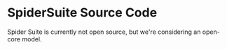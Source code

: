 # SpiderSuite Source Code
Spider Suite is currently not open source, but we're considering an open-core model.